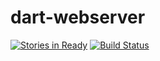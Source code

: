 # dart-webserver
[![Stories in Ready](https://badge.waffle.io/4stern/dart-webserver.png?label=ready&title=Ready)](https://waffle.io/4stern/dart-webserver) [![Build Status](https://drone.io/github.com/4stern/dart-webserver/status.png)](https://drone.io/github.com/4stern/dart-webserver/latest) 
